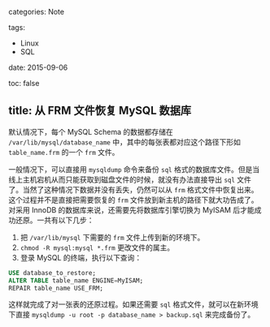 categories: Note

tags:

- Linux
- SQL

date: 2015-09-06

toc: false

title: 从 FRM 文件恢复 MySQL 数据库
---

默认情况下，每个 MySQL Schema 的数据都存储在 `/var/lib/mysql/database_name` 中，其中的每张表都对应这个路径下形如 `table_name.frm` 的一个 `frm` 文件。

一般情况下，可以直接用 `mysqldump` 命令来备份 `sql` <!--more-->格式的数据库文件。但是当线上主机宕机从而只能获取到磁盘文件的时候，就没有办法直接导出 `sql` 文件了。当然了这种情况下数据并没有丢失，仍然可以从 `frm` 格式文件中恢复出来。这个过程并不是直接把需要恢复的 `frm` 文件放到新主机的路径下就大功告成了。对采用 InnoDB 的数据库来说，还需要先将数据库引擎切换为 MyISAM 后才能成功还原。一共有以下几步：

1. 把 `/var/lib/mysql` 下需要的 `frm` 文件上传到新的环境下。
2. `chmod -R mysql:mysql *.frm` 更改文件的属主。
3. 登录 MySQL 的终端，执行以下查询：

``` sql
USE database_to_restore;
ALTER TABLE table_name ENGINE=MyISAM;
REPAIR table_name USE_FRM;
```

这样就完成了对一张表的还原过程。如果还需要 `sql` 格式文件，就可以在新环境下直接 `mysqldump -u root -p database_name > backup.sql` 来完成备份了。

